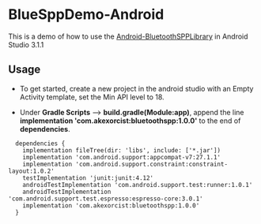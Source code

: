 # BlueSppDemo-Android

This is a demo of how to use the [Android-BluetoothSPPLibrary](https://github.com/akexorcist/Android-BluetoothSPPLibrary) in Android Studio 3.1.1

## Usage

* To get started, create a new project in the android studio with an Empty Activity template, set the Min API level to 18.

* Under **Gradle Scripts** --> **build.gradle(Module:app)**, append the line **implementation 'com.akexorcist:bluetoothspp:1.0.0'** to the end of **dependencies**.
```
  dependencies {
    implementation fileTree(dir: 'libs', include: ['*.jar'])
    implementation 'com.android.support:appcompat-v7:27.1.1'
    implementation 'com.android.support.constraint:constraint-layout:1.0.2'
    testImplementation 'junit:junit:4.12'
    androidTestImplementation 'com.android.support.test:runner:1.0.1'
    androidTestImplementation 'com.android.support.test.espresso:espresso-core:3.0.1'
    implementation 'com.akexorcist:bluetoothspp:1.0.0'
  }
```


